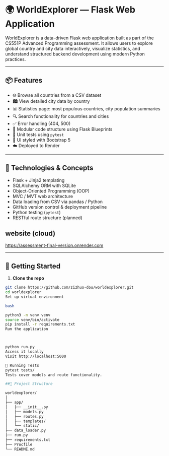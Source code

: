 # 🌍 WorldExplorer — Flask Web Application

WorldExplorer is a data-driven Flask web application built as part of the CS551P Advanced Programming assessment. It allows users to explore global country and city data interactively, visualize statistics, and understand structured backend development using modern Python practices.

---

## 📦 Features

- 🌐 Browse all countries from a CSV dataset
- 🏙 View detailed city data by country
- 📊 Statistics page: most populous countries, city population summaries
- 🔍 Search functionality for countries and cities
- ✅ Error handling (404, 500)
- 📂 Modular code structure using Flask Blueprints
- 🧪 Unit tests using `pytest`
- 🎨 UI styled with Bootstrap 5
- ☁️ Deployed to Render

---

## 🧠 Technologies & Concepts

- Flask + Jinja2 templating
- SQLAlchemy ORM with SQLite
- Object-Oriented Programming (OOP)
- MVC / MVT web architecture
- Data loading from CSV via pandas / Python
- GitHub version control & deployment pipeline
- Python testing (`pytest`)
- RESTful route structure (planned)

## website (cloud)

https://assessment-final-version.onrender.com

---

## 🚀 Getting Started

1. **Clone the repo**
```bash
git clone https://github.com/zizhuo-dou/worldexplorer.git
cd worldexplorer
Set up virtual environment

bash

python3 -m venv venv
source venv/bin/activate
pip install -r requirements.txt
Run the application



python run.py 
Access it locally
Visit http://localhost:5000

🧪 Running Tests
pytest tests/
Tests cover models and route functionality.

##📁 Project Structure

worldexplorer/
│
├── app/
│   ├── __init__.py
│   ├── models.py
│   ├── routes.py
│   ├── templates/
│   └── static/
├── data_loader.py
├── run.py
├── requirements.txt
├── Procfile
└── README.md


